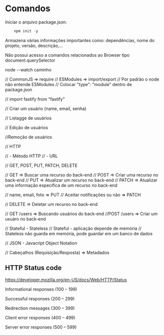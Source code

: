 # Comandos

Iniciar o arquivo package.json:

```js
    npm init -y
```

Armazena várias informações importantes como:
dependências, nome do projeto, versão, descrição,...

Não possui acesso a comandos relacionados ao Browser
tipo document.querySelector

node --watch caminho

// CommonJS => require
// ESModules => import/export
// Por padrão o node não entende ESModules
// Colocar "type": "module" dentro de package.json

// import fastify from "fastify"

// Criar um usuário (name, email, senha)

// Listagge de usuários

// Edição de usuários

//Remoção de usuários

// HTTP

// - Método HTTP
// - URL

// GET, POST, PUT, PATCH, DELETE

// GET => Buscar uma recurso do back-end
// POST => Criar uma recurso no back-end
// PUT => Atualizar um recurso no back-end
// PATCH => Atualizar uma informação específica de um recurso no back-end

// name, email, foto => PUT
// Aceitar notificações ou não => PATCH

// DELETE => Deletar um recurso no back-end

// GET /users => Buscando usuários do back-end
//POST /users => Criar um usuáro no back-end

// Stateful - Stateless
// Stateful - aplicação depende de memória
// Stateless não guarda em memória, pode guardar em um banco de dados

// JSON - Javacript Object Notation

// Cabeçalhos (Requisição/Resposta) => Metadados

## HTTP Status code

<https://developer.mozilla.org/en-US/docs/Web/HTTP/Status>

Informational responses (100 – 199)

Successful responses (200 – 299)

Redirection messages (300 – 399)

Client error responses (400 – 499)

Server error responses (500 – 599)
